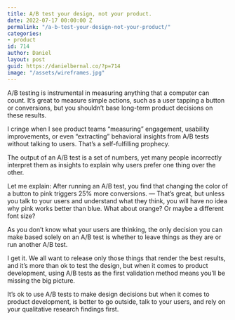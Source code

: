 ```yaml
---
title: A/B test your design, not your product.
date: 2022-07-17 00:00:00 Z
permalink: "/a-b-test-your-design-not-your-product/"
categories:
- product
id: 714
author: Daniel
layout: post
guid: https://danielbernal.co/?p=714
image: "/assets/wireframes.jpg"
---
```


A/B testing is instrumental in measuring anything that a computer can count. It’s great to measure simple actions, such as a user tapping a button or conversions, but you shouldn’t base long-term product decisions on these results.<!--more-->

I cringe when I see product teams “measuring” engagement, usability improvements, or even “extracting” behavioral insights from A/B tests without talking to users. That’s a self-fulfilling prophecy.

The output of an A/B test is a set of numbers, yet many people incorrectly interpret them as insights to explain why users prefer one thing over the other.

Let me explain: After running an A/B test, you find that changing the color of a button to pink triggers 25% more conversions. — That’s great, but unless you talk to your users and understand what they think, you will have no idea why pink works better than blue. What about orange? Or maybe a different font size?

As you don’t know what your users are thinking, the only decision you can make based solely on an A/B test is whether to leave things as they are or run another A/B test.

I get it. We all want to release only those things that render the best results, and it’s more than ok to test the design, but when it comes to product development, using A/B tests as the first validation method means you’ll be missing the big picture.

It’s ok to use A/B tests to make design decisions but when it comes to product development, is better to go outside, talk to your users, and rely on your qualitative research findings first.
